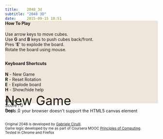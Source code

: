 ```yaml
---
title:    2048_3d
subtitle: "2048 3D"
date:     2015-09-15 10:51
---
```


<div id="helpPanel" class="col-md-5 col-xs-11 control-panel help-panel small-font-for-xs" style="z-index: 2; background-color: rgba(238, 228, 218, 0.95); margin-top: -35px;">
    <div class="row">
        <div class="text-center"><h4><b>How To Play</b></h4></div>
        <div class="col-xs-10 col-xs-offset-1 small-font-for-xs text-center">
            <i class="fa fa-cube"></i> Use arrow keys to move cubes. <i class="fa fa-cube"></i><br/>
            <i class="fa fa-cube"></i> Use <b>G</b> and <b>B</b> keys to push cubes back/front. <i class="fa fa-cube"></i><br/>
            <i class="fa fa-cube"></i> Pres '<b>E</b>' to explode the board. <i class="fa fa-cube"></i><br/>
            <i class="fa fa-cube"></i> Rotate the board using mouse. <i class="fa fa-cube"></i>
        </div>
    </div>
    <div class="row" style="padding-top: 10px;">
        <div class="row text-center"><h4><b>Keyboard Shortcuts</b></h4></div>
        <div class="col-xs-6">
            <div class="row">
                <div class="col-xs-10 col-xs-offset-1">
                    <b>N</b> - New Game
                </div>
            </div>
            <div class="row">
                <div class="col-xs-10 col-xs-offset-1">
                    <b>R</b> - Reset Rotation
                </div>
            </div>
        </div>
        <div class="col-xs-6">
            <div class="row">
                <div class="col-xs-10 col-xs-offset-1">
                    <b>E</b>  - Explode board
                </div>
            </div>
            <div class="row">
                <div class="col-xs-10 col-xs-offset-1">
                    <b>H</b> - Show/hide help
                </div>
            </div>
         </div>
    </div>
    <div class="row text-center" style="padding-top: 20px;">
        <span title="Close" class="control-panel-title span-button" onclick="toggleControls('helpPanel')">
            <i class="fa fa-times-circle-o fa-fw"></i> Close <i class="fa fa-times-circle-o fa-fw"></i>
        </span>
    </div>
</div>

<div id="infoPanel" class="col-md-5 col-xs-11 control-panel help-panel info-panel text-center" style="margin-top: -35px;">
    <span id="lgInfo" style="font-size: 3.0em;">New Game</span>
    <br/>
    <span id="smInfo" style="font-size: 0.9em;"></span>
</div>

<div class="row" style="margin-top: 0px;">
    <div class="col-md-6 col-md-offset-3 col-xs-12">
        <canvas id="gl-canvas" width="512" height="512">
            Oops ... your browser doesn't support the HTML5 canvas element
        </canvas>
        <div class="col-md-12 canvas-info score-info" style="margin-top: -35px;">
            <div class="col-md-6 text-left">
                Score : <span id="scoreInfo">0</span>
            </div>
            <div class="col-md-6 text-right">
                Best : <span id="bestInfo">0</span>
            </div>
        </div>
    </div>
</div>

<div class="row" style="padding-top: 30px;">
    <div class="col-md-12 text-center">
        <small>Original 2048 is developed by <a href="http://gabrielecirulli.github.io/2048/">Gabriele Cirulli</a>.</small><br/>
        <small>Game logic developed by me as part of Coursera MOOC <a href="https://www.coursera.org/course/principlescomputing1">Principles of Computing</a>.</small><br/>
        <small>Tested in Chrome and Firefox</small><br/><br/>
    </div>
</div>